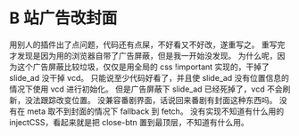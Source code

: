 # B 站广告改封面

用别人的插件出了点问题，代码还有点屎，不好看又不好改，遂重写之。
重写完才发现是因为用的浏览器自带了广告屏蔽，但是我一开始没发现。
为什么呢，因为这个广告屏蔽比较垃圾，仅仅是用全局的 css !important 实现的，干掉了 slide_ad 没干掉 vcd。
只能说至少代码好看了，并且使 slide_ad 没有位置信息的情况下使用 vcd 进行初始化。
但是广告屏蔽下 slide_ad 已经死掉了，vcd 不会刷新，没法跟踪改变位置。
没兼容番剧界面，话说回来番剧有封面这种东西吗。
没有在 meta 取不到封面的情况下 fallback 到 fetch。
没有实现不知道有什么用的 injectCSS，看起来就是把 close-btn 置到最顶层，不知道有什么用。
